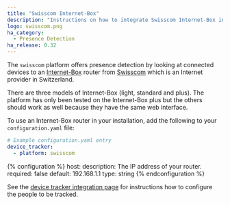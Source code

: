 ```yaml
---
title: "Swisscom Internet-Box"
description: "Instructions on how to integrate Swisscom Internet-Box into Home Assistant."
logo: swisscom.png
ha_category:
  - Presence Detection
ha_release: 0.32
---
```



The `swisscom` platform offers presence detection by looking at connected devices to an [Internet-Box](https://www.swisscom.ch/en/residential/help/device/internet-router.html) router from [Swisscom](https://www.swisscom.ch) which is an Internet provider in Switzerland.

<div class='note'>
There are three models of Internet-Box (light, standard and plus). The platform has only been tested on the Internet-Box plus but the others should work as well because they have the same web interface.
</div>

To use an Internet-Box router in your installation, add the following to your `configuration.yaml` file:

```yaml
# Example configuration.yaml entry
device_tracker:
  - platform: swisscom
```

{% configuration %}
host:
  description: The IP address of your router.
  required: false
  default: 192.168.1.1
  type: string
{% endconfiguration %}

See the [device tracker integration page](/components/device_tracker/) for instructions how to configure the people to be tracked.
